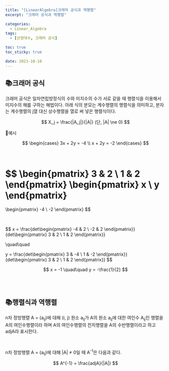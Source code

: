 ```yaml
---
title: "[LinearAlgebra]크래머 공식과 역행렬"
excerpt: "크래머 공식과 역행렬"

categories:
  - Linear_Algebra
tags:
  - [선형대수, 크래머 공식]

toc: true
toc_sticky: true

date: 2023-10-10
---
```


## 📚크래머 공식
크래머 공식은 일차연립방정식의 수와 미지수의 수가 서로 같을 때 행렬식을 이용해서 미지수의 해를 구하는 해법이다. 아래 식의 분모는 계수행렬의 행렬식을 의미하고, 분자는 계수행렬의 j열 대신 상수행렬을 열로 써 넣은 행렬식이다.

$$
X_j = \frac{|A_j|}{|A|} (단, |A| \ne 0)
$$

📍예시

$$
\begin{cases}
3x + 2y = -4 \\
x + 2y = -2
\end{cases}
$$

<br>

$$
\begin{pmatrix}
3 & 2 \\ 1 & 2
\end{pmatrix}
\begin{pmatrix}
x \\ y
\end{pmatrix}
=
\begin{pmatrix}
-4 \\ -2
\end{pmatrix}
$$

<br>

$$
x = \frac{det\begin{pmatrix}
-4 & 2 \\ -2 & 2
\end{pmatrix}}{det\begin{pmatrix}
3 & 2 \\ 1 & 2
\end{pmatrix}}

\quad\quad

y = \frac{det\begin{pmatrix}
3 & -4 \\ 1 & -2
\end{pmatrix}}{det\begin{pmatrix}
3 & 2 \\ 1 & 2
\end{pmatrix}}
$$

$$
x = -1 \quad\quad y = -\frac{1}{2}
$$

<br><br>

## 📚행렬식과 역행렬
n차 정방행렬 A = (a<sub>ij</sub>)에 대해 (i, j) 원소 a<sub>ij</sub>가 A의 원소 a<sub>ij</sub>에 대한 여인수 A<sub>ij</sub>인 행렬을 A의 여인수행렬이라 하며 A의 여인수행렬의 전치행렬을 A의 수반행렬이라고 하고 adjA라 표시한다.

<br>

n차 정방행렬 A = (a<sub>ij</sub>)에 대해 \|A\| ≠ 0일 때 A<sup>-1</sup>은 다음과 같다.

$$
A^{-1} = \frac{adjA}{|A|}
$$

<br><br>